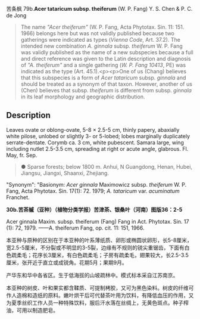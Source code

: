 苦条枫
79b.**Acer tataricum subsp. theiferum** (W. P. Fang) Y. S. Chen & P. C. de Jong

> The name *\"Acer theiferum\"* (W. P. Fang, Acta Phytotax. Sin. 11: 151. 1966) belongs here but was not validly published because two gatherings were indicated as types (*Vienna Code*, Art. 37.2). The intended new combination *A. ginnala* subsp. *theiferum* W. P. Fang was validly published as the name of a new subspecies because a full and direct reference was given to the Latin description and diagnosis of *\"A. theiferum\"* and a single gathering (*W. P. Fang 10413*, PE) was indicated as the type (Art. 45.1).&lt;p&gt;&lt;p&gt;One of us (Chang) believes that this subspecies is a form of *Acer tataricum* subsp. *ginnala* and should be treated as a synonym of that taxon. However, another of us (Chen) believes that subsp. *theiferum* is different from subsp. *ginnala* in its leaf morphology and geographic distribution.


## Description
Leaves ovate or oblong-ovate, 5-8 × 2.5-5 cm, thinly papery, abaxially white pilose, unlobed or slightly 3- or 5-lobed; lobes marginally duplicately serrate-dentate. Corymb ca. 3 cm, white pubescent. Samara large, wing including nutlet 2.5-3.5 cm, spreading at right or acute angle, glabrous. Fl. May, fr. Sep.


> ● Sparse forests; below 1800 m. Anhui, N Guangdong, Henan, Hubei, Jiangsu, Jiangxi, Shaanxi, Zhejiang.

  "Synonym": "Basionym: *Acer ginnala* Maximowicz subsp. *theiferum* W. P. Fang, Acta Phytotax. Sin. 17(1): 72. 1979; *A. tataricum* var. *acuminatum* Franchet.

**30b.苦茶槭（亚种）（植物分类学报）苦津茶、银桑叶（河南）图版36：2-5**

Acer ginnala Maxim. subsp. theiferum (Fang) Fang in Act. Phytotax. Sin. 17 (1): 72, 1979. ——A. theiferum Fang, op. cit. 11: 151, 1966.

本亚种与原种的区别在于本亚种的叶系薄纸质、卵形或椭圆状卵形，长5-8厘米，宽2.5-5厘米，不分裂或不明显的3-5裂，边缘有不规则的锐尖重锯齿，下面有白色疏柔毛；花序长3厘米，有白色疏柔毛；子房有疏柔毛，翅果较大，长2.5-3.5厘米，张开近于直立或成锐角。花期5月；果期9月。

产华东和华中各省区。生于低海拔的山坡疏林中。模式标本采自江苏南京。

本亚种的树皮、叶和果实都含鞣质、可提制栲胶，又可为黑色染料。树皮的纤维可作人造棉和造纸的原料。嫩叶烘干后可代替茶叶用为饮料，有降低血压的作用，又为夏季丝织工作人员一种特殊饮料，服后汗水落在丝绸上，无黄色斑点。种子榨油，可用以制造肥皂。
